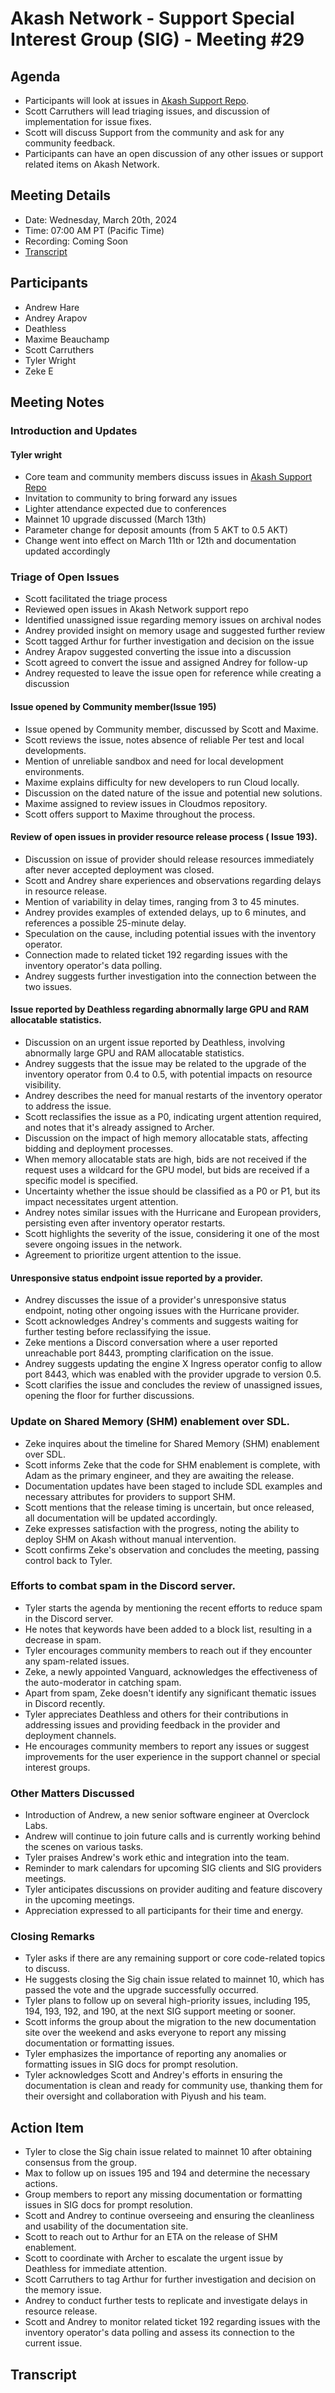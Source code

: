 # Akash Network - Support Special Interest Group (SIG) - Meeting #29

## Agenda

- Participants will look at issues in [Akash Support Repo](https://github.com/akash-network/support/issues). 
- Scott Carruthers will lead triaging issues, and discussion of implementation for issue fixes. 
- Scott will discuss Support from the community and ask for any community feedback.
- Participants can have an open discussion of any other issues or support related items on Akash Network.

## Meeting Details

- Date: Wednesday, March 20th, 2024
- Time: 07:00 AM PT (Pacific Time)
- Recording: Coming Soon
- [Transcript](#transcript)

## Participants
- Andrew Hare
- Andrey Arapov
- Deathless
- Maxime Beauchamp
- Scott Carruthers
- Tyler Wright
- Zeke E

## Meeting Notes

### Introduction and Updates
#### Tyler wright
- Core team and community members discuss issues in [Akash Support Repo](https://github.com/akash-network/support/issues)
- Invitation to community to bring forward any issues
- Lighter attendance expected due to conferences
- Mainnet 10 upgrade discussed (March 13th)
- Parameter change for deposit amounts (from 5 AKT to 0.5 AKT)
- Change went into effect on March 11th or 12th and documentation updated accordingly
### Triage of Open Issues
- Scott facilitated the triage process
- Reviewed open issues in Akash Network support repo
- Identified unassigned issue regarding memory issues on archival nodes
- Andrey provided insight on memory usage and suggested further review
- Scott tagged Arthur for further investigation and decision on the issue
- Andrey Arapov suggested converting the issue into a discussion
- Scott agreed to convert the issue and assigned Andrey for follow-up
- Andrey requested to leave the issue open for reference while creating a discussion

#### Issue opened by Community member(Issue 195)
- Issue opened by Community member, discussed by Scott and Maxime.
- Scott reviews the issue, notes absence of reliable Per test and local developments.
- Mention of unreliable sandbox and need for local development environments.
- Maxime explains difficulty for new developers to run Cloud locally.
- Discussion on the dated nature of the issue and potential new solutions.
- Maxime assigned to review issues in Cloudmos repository.
- Scott offers support to Maxime throughout the process.

#### Review of open issues in provider resource release process ( Issue 193).
- Discussion on issue of provider should release resources immediately after never accepted deployment was closed.
- Scott and Andrey share experiences and observations regarding delays in resource release.
- Mention of variability in delay times, ranging from 3 to 45 minutes.
- Andrey provides examples of extended delays, up to 6 minutes, and references a possible 25-minute delay.
- Speculation on the cause, including potential issues with the inventory operator.
- Connection made to related ticket 192 regarding issues with the inventory operator's data polling.
- Andrey suggests further investigation into the connection between the two issues.

####  Issue reported by Deathless regarding abnormally large GPU and RAM allocatable statistics.
- Discussion on an urgent issue reported by Deathless, involving abnormally large GPU and RAM allocatable statistics.
- Andrey suggests that the issue may be related to the upgrade of the inventory operator from 0.4 to 0.5, with potential impacts on resource visibility.
- Andrey describes the need for manual restarts of the inventory operator to address the issue.
- Scott reclassifies the issue as a P0, indicating urgent attention required, and notes that it's already assigned to Archer.
- Discussion on the impact of high memory allocatable stats, affecting bidding and deployment processes.
- When memory allocatable stats are high, bids are not received if the request uses a wildcard for the GPU model, but bids are received if a specific model is specified.
- Uncertainty whether the issue should be classified as a P0 or P1, but its impact necessitates urgent attention.
- Andrey notes similar issues with the Hurricane and European providers, persisting even after inventory operator restarts.
- Scott highlights the severity of the issue, considering it one of the most severe ongoing issues in the network.
- Agreement to prioritize urgent attention to the issue.

#### Unresponsive status endpoint issue reported by a provider.
- Andrey discusses the issue of a provider's unresponsive status endpoint, noting other ongoing issues with the Hurricane provider.
- Scott acknowledges Andrey's comments and suggests waiting for further testing before reclassifying the issue.
- Zeke mentions a Discord conversation where a user reported unreachable port 8443, prompting clarification on the issue.
- Andrey suggests updating the engine X Ingress operator config to allow port 8443, which was enabled with the provider upgrade to version 0.5.
- Scott clarifies the issue and concludes the review of unassigned issues, opening the floor for further discussions.

### Update on Shared Memory (SHM) enablement over SDL.
- Zeke inquires about the timeline for Shared Memory (SHM) enablement over SDL.
- Scott informs Zeke that the code for SHM enablement is complete, with Adam as the primary engineer, and they are awaiting the release.
- Documentation updates have been staged to include SDL examples and necessary attributes for providers to support SHM.
- Scott mentions that the release timing is uncertain, but once released, all documentation will be updated accordingly.
- Zeke expresses satisfaction with the progress, noting the ability to deploy SHM on Akash without manual intervention.
- Scott confirms Zeke's observation and concludes the meeting, passing control back to Tyler.

### Efforts to combat spam in the Discord server.
- Tyler starts the agenda by mentioning the recent efforts to reduce spam in the Discord server.
- He notes that keywords have been added to a block list, resulting in a decrease in spam.
- Tyler encourages community members to reach out if they encounter any spam-related issues.
- Zeke, a newly appointed Vanguard, acknowledges the effectiveness of the auto-moderator in catching spam.
- Apart from spam, Zeke doesn't identify any significant thematic issues in Discord recently.
- Tyler appreciates Deathless and others for their contributions in addressing issues and providing feedback in the provider and deployment channels.
- He encourages community members to report any issues or suggest improvements for the user experience in the support channel or special interest groups.

### Other Matters Discussed 
- Introduction of Andrew, a new senior software engineer at Overclock Labs.
- Andrew will continue to join future calls and is currently working behind the scenes on various tasks.
- Tyler praises Andrew's work ethic and integration into the team.
- Reminder to mark calendars for upcoming SIG clients and SIG providers meetings.
- Tyler anticipates discussions on provider auditing and feature discovery in the upcoming meetings.
- Appreciation expressed to all participants for their time and energy.

### Closing Remarks
- Tyler asks if there are any remaining support or core code-related topics to discuss.
- He suggests closing the Sig chain issue related to mainnet 10, which has passed the vote and the upgrade successfully occurred.
- Tyler plans to follow up on several high-priority issues, including 195, 194, 193, 192, and 190, at the next SIG support meeting or sooner.
- Scott informs the group about the migration to the new documentation site over the weekend and asks everyone to report any missing documentation or formatting issues.
- Tyler emphasizes the importance of reporting any anomalies or formatting issues in SIG docs for prompt resolution.
- Tyler acknowledges Scott and Andrey's efforts in ensuring the documentation is clean and ready for community use, thanking them for their oversight and collaboration with Piyush and his team.

## Action Item
- Tyler to close the Sig chain issue related to mainnet 10 after obtaining consensus from the group.
- Max to follow up on issues 195 and 194 and determine the necessary actions.
- Group members to report any missing documentation or formatting issues in SIG docs for prompt resolution.
- Scott and Andrey to continue overseeing and ensuring the cleanliness and usability of the documentation site.
- Scott to reach out to Arthur for an ETA on the release of SHM enablement.
- Scott to coordinate with Archer to escalate the urgent issue by Deathless for immediate attention.
- Scott Carruthers to tag Arthur for further investigation and decision on the memory issue.
- Andrey to conduct further tests to replicate and investigate delays in resource release.
- Scott and Andrey to monitor related ticket 192 regarding issues with the inventory operator's data polling and assess its connection to the current issue.
## Transcript
